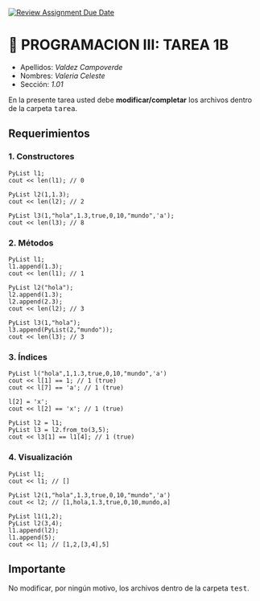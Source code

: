 [![Review Assignment Due Date](https://classroom.github.com/assets/deadline-readme-button-24ddc0f5d75046c5622901739e7c5dd533143b0c8e959d652212380cedb1ea36.svg)](https://classroom.github.com/a/zsrNG9IU)
# :wave: PROGRAMACION III: TAREA 1B

- Apellidos: *Valdez Campoverde*
- Nombres: *Valeria Celeste*
- Sección: *1.01*

En la presente tarea usted debe **modificar/completar** los archivos dentro de la carpeta <tt>tarea</tt>.

## Requerimientos

### 1. Constructores

```
PyList l1;
cout << len(l1); // 0
```

```
PyList l2(1,1.3);
cout << len(l2); // 2
```

```
PyList l3(1,"hola",1.3,true,0,10,"mundo",'a');
cout << len(l3); // 8
```

### 2. Métodos

```
PyList l1;
l1.append(1.3);
cout << len(l1); // 1
```

```
PyList l2("hola");
l2.append(1.3);
l2.append(2.3);
cout << len(l2); // 3
```

```
PyList l3(1,"hola");
l3.append(PyList(2,"mundo"));
cout << len(l3); // 3
```

### 3. Índices

```
PyList l("hola",1,1.3,true,0,10,"mundo",'a')
cout << l[1] == 1; // 1 (true)
cout << l[7] == 'a'; // 1 (true)
```

```
l[2] = 'x';
cout << l[2] == 'x'; // 1 (true)
```

```
PyList l2 = l1;
PyList l3 = l2.from_to(3,5);
cout << l3[1] == l1[4]; // 1 (true)
```

### 4. Visualización
```
PyList l1;
cout << l1; // []
```

```
PyList l2(1,"hola",1.3,true,0,10,"mundo",'a')
cout << l2; // [1,hola,1.3,true,0,10,mundo,a]
```

```
PyList l1(1,2);
PyList l2(3,4);
l1.append(l2);
l1.append(5);
cout << l1; // [1,2,[3,4],5]
```



## Importante
No modificar, por ningún motivo, los archivos dentro de la carpeta <tt>test</tt>.
